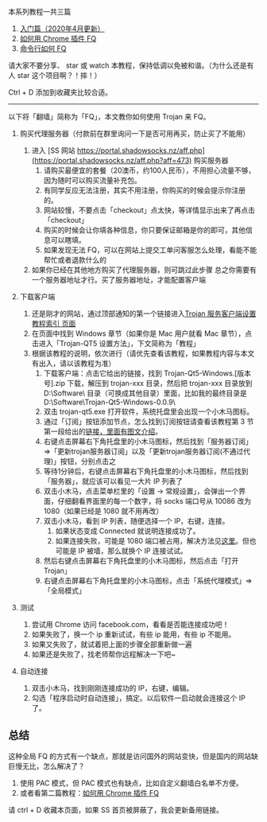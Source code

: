 本系列教程一共三篇

1. [入门篇（2020年4月更新）](https://github.com/sun-shadow/Surf_the_Internet/blob/master/%E5%85%A5%E9%97%A8%E7%AF%87.md)
2. [如何用 Chrome 插件 FQ](https://github.com/sun-shadow/Surf_the_Internet/blob/master/%E6%8F%92%E4%BB%B6%E7%AF%87.md)
3. [命令行如何 FQ](https://github.com/sun-shadow/Surf_the_Internet/blob/master/%E5%91%BD%E4%BB%A4%E8%A1%8C%E7%AF%87.md)

请大家不要分享、 star 或 watch 本教程，保持低调以免被和谐。（为什么还是有人 star 这个项目啊？！摔！）

Ctrl + D 添加到收藏夹比较合适。





---


以下将「翻墙」简称为「FQ」，本文教你如何使用 Trojan 来 FQ。

1. 购买代理服务器（付款前在群里询问一下是否可用再买，防止买了不能用）
    1. 进入 [SS 网站 https://portal.shadowsocks.nz/aff.php](https://portal.shadowsocks.nz/aff.php?aff=473) 购买服务器
        1. 请购买最便宜的套餐（20澳币，约100人民币），不用担心流量不够，因为随时可以购买流量补充包。
        2. 有同学反应无法注册，其实不用注册，你购买的时候会提示你注册的。
        3. 网站较慢，不要点击「checkout」点太快，等详情显示出来了再点击「checkout」
        4. 购买的时候会让你填各种信息，你只要保证邮箱是你的即可，其他信息可以瞎填。
        5. 如果发现无法 FQ，可以在网站上提交工单问客服怎么处理，看能不能帮忙或者退款什么的
    2. 如果你已经在其他地方购买了代理服务器，则可跳过此步骤
    总之你需要有一个服务器地址才行。买了服务器地址，才能配置客户端

2. 下载客户端
    1. 还是刚才的网站，通过顶部通知的第一个链接进入[Trojan 服务客户端设置教程索引
页面](https://portal.shadowsocks.nz/knowledgebase/151/)
    2. 在页面中找到 Windows 章节（如果你是 Mac 用户就看 Mac 章节），点击进入「Trojan-QT5 设置方法」，下文简称为「教程」
    3. 根据该教程的说明，依次进行（请优先查看该教程，如果教程内容与本文有出入，请以该教程为准）
        1. 下载客户端：点击它给出的链接，找到 Trojan-Qt5-Windows.[版本号].zip 下载，解压到 trojan-xxx 目录，然后把 trojan-xxx 目录放到 D:\Software\ 目录（可换成其他目录）里面，比如我的最终目录是 D:\Software\Trojan-Qt5-Windows-0.0.9\
        2. 双击 trojan-qt5.exe 打开软件，系统托盘里会出现一个小木马图标。
        2. 通过「订阅」按钮添加节点，怎么找到订阅按钮请查看该教程第 3 节第一段给出的[链接，里面有图文介绍](https://portal.shadowsocks.nz/knowledgebase/177/)。
        3. 右键点击屏幕右下角托盘里的小木马图标，然后找到「服务器订阅」 =>「更新trojan服务器订阅」以及「更新trojan服务器订阅(不通过代理)」按钮，分别点击之
        4. 等待1分钟后，右键点击屏幕右下角托盘里的小木马图标，然后找到「服务器」，就应该可以看见一大片 IP 列表了
        5. 双击小木马，点击菜单栏里的「设置 -> 常规设置」，会弹出一个界面，仔细翻看界面里的每一个数字，将 socks 端口号从 10086 改为 1080（如果已经是 1080 就不用再改）
        5. 双击小木马，看到 IP 列表，随便选择一个 IP，右键，连接。
            1. 如果状态变成 Connected 就说明连接成功了。
            2. 如果连接失败，可能是 1080 端口被占用，解决方法见[这里](https://github.com/sun-shadow/Surf_the_Internet/blob/master/%E7%AB%AF%E5%8F%A3%E5%8D%A0%E7%94%A8%E8%A7%A3%E5%86%B3%E5%8A%9E%E6%B3%95.md)。但也可能是 IP 被墙，那么就换个 IP 连接试试。
        6. 然后右键点击屏幕右下角托盘里的小木马图标，然后点击「打开 Trojan」
        7. 右键点击屏幕右下角托盘里的小木马图标，点击「系统代理模式」=>「全局模式」

3. 测试
    1. 尝试用 Chrome 访问 facebook.com，看看是否能连接成功吧！
    2. 如果失败了，换一个 ip 重新试试，有些 ip 能用，有些 ip 不能用。
    2. 如果又失败了，就试着把上面的步骤全部重新做一遍
    3. 如果还是失败了，找老师帮你远程解决一下吧~
4. 自动连接
    1. 双击小木马，找到刚刚连接成功的 IP，右键，编辑。
    2. 勾选「程序启动时自动连接」，搞定。以后软件一启动就会连接这个 IP 了。
    
## 总结

这种全局 FQ 的方式有一个缺点，那就是访问国外的网站变快，但是国内的网站缺巨慢无比，怎么解决了？

1. 使用 PAC 模式，但 PAC 模式也有缺点，比如自定义翻墙白名单不方便。
2. 或者看第二篇教程：[如何用 Chrome 插件 FQ](https://github.com/sun-shadow/Surf_the_Internet/blob/master/%E6%8F%92%E4%BB%B6%E7%AF%87.md)

请 ctrl + D 收藏本页面，如果 SS 首页被屏蔽了，我会更新备用链接。
